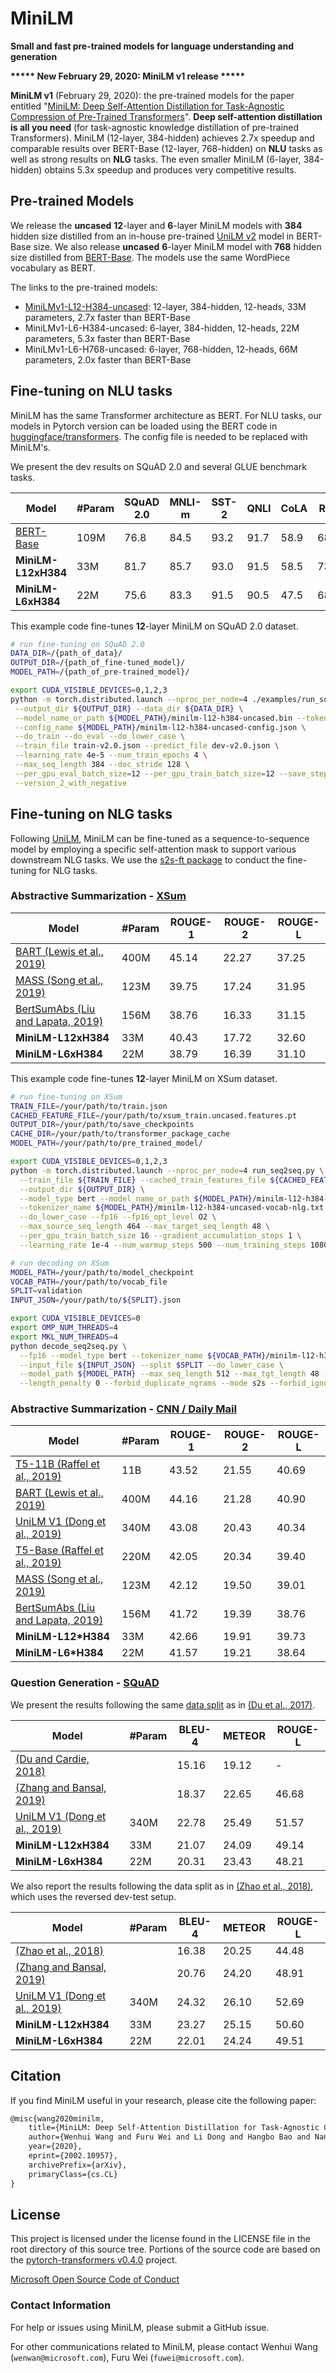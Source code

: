 # MiniLM
**Small and fast pre-trained models for language understanding and generation**

**\*\*\*\*\* New February 29, 2020: MiniLM v1 release \*\*\*\*\***

**MiniLM v1** (February 29, 2020): the pre-trained models for the paper entitled "[MiniLM: Deep Self-Attention Distillation for Task-Agnostic Compression of Pre-Trained Transformers](https://arxiv.org/abs/2002.10957)". **Deep self-attention distillation is all you need** (for task-agnostic knowledge distillation of pre-trained Transformers). MiniLM (12-layer, 384-hidden) achieves 2.7x speedup and comparable results over BERT-Base (12-layer, 768-hidden) on **NLU** tasks as well as strong results on **NLG** tasks. The even smaller MiniLM (6-layer, 384-hidden) obtains 5.3x speedup and produces very competitive results.

## Pre-trained Models
We release the **uncased** **12**-layer and **6**-layer MiniLM models with **384** hidden size distilled from an in-house pre-trained [UniLM v2](/unilm) model in BERT-Base size. We also release **uncased** **6**-layer MiniLM model with **768** hidden size distilled from [BERT-Base](https://github.com/google-research/bert). The models use the same WordPiece vocabulary as BERT.

The links to the pre-trained models:
- [MiniLMv1-L12-H384-uncased](https://1drv.ms/u/s!AjHn0yEmKG8qixAYyu2Fvq5ulnU7?e=DFApTA): 12-layer, 384-hidden, 12-heads, 33M parameters, 2.7x faster than BERT-Base
- MiniLMv1-L6-H384-uncased: 6-layer, 384-hidden, 12-heads, 22M parameters, 5.3x faster than BERT-Base
- MiniLMv1-L6-H768-uncased: 6-layer, 768-hidden, 12-heads, 66M parameters, 2.0x faster than BERT-Base

## Fine-tuning on NLU tasks
MiniLM has the same Transformer architecture as BERT. For NLU tasks, our models in Pytorch version can be loaded using the BERT code in [huggingface/transformers](https://github.com/huggingface/transformers). The config file is needed to be replaced with MiniLM's.

We present the dev results on SQuAD 2.0 and several GLUE benchmark tasks.

| Model                                                              | #Param    | SQuAD 2.0 | MNLI-m    | SST-2     | QNLI      | CoLA      | RTE       | MRPC      | QQP       |
| ------------------------------------------------------------------ | --------- | --------- | --------- | --------- | --------- | --------- | --------- | --------- | --------- |
| [BERT-Base](https://arxiv.org/pdf/1810.04805.pdf)                  | 109M      | 76.8      | 84.5      | 93.2      | 91.7      | 58.9      | 68.6      | 87.3      | 91.3      |
| **MiniLM-L12xH384**                                                | 33M       | 81.7      | 85.7      | 93.0      | 91.5      | 58.5      | 73.3      | 89.5      | 91.3      |
| **MiniLM-L6xH384**                                                 | 22M       | 75.6      | 83.3      | 91.5      | 90.5      | 47.5      | 68.8      | 88.9      | 90.6      |

This example code fine-tunes **12**-layer MiniLM on SQuAD 2.0 dataset.

```bash
# run fine-tuning on SQuAD 2.0
DATA_DIR=/{path_of_data}/
OUTPUT_DIR=/{path_of_fine-tuned_model}/
MODEL_PATH=/{path_of_pre-trained_model}/

export CUDA_VISIBLE_DEVICES=0,1,2,3
python -m torch.distributed.launch --nproc_per_node=4 ./examples/run_squad.py --model_type bert \
 --output_dir ${OUTPUT_DIR} --data_dir ${DATA_DIR} \
 --model_name_or_path ${MODEL_PATH}/minilm-l12-h384-uncased.bin --tokenizer_name ${MODEL_PATH}/vocab.txt \
 --config_name ${MODEL_PATH}/minilm-l12-h384-uncased-config.json \
 --do_train --do_eval --do_lower_case \
 --train_file train-v2.0.json --predict_file dev-v2.0.json \
 --learning_rate 4e-5 --num_train_epochs 4 \
 --max_seq_length 384 --doc_stride 128 \
 --per_gpu_eval_batch_size=12 --per_gpu_train_batch_size=12 --save_steps 5000 \
 --version_2_with_negative
```

## Fine-tuning on NLG tasks
Following [UniLM](/unilm-v1), MiniLM can be fine-tuned as a sequence-to-sequence model by employing a specific self-attention mask to support various downstream NLG tasks. We use the [s2s-ft package](/s2s-ft) to conduct the fine-tuning for NLG tasks.

### Abstractive Summarization - [XSum](https://github.com/EdinburghNLP/XSum)

| Model                                                                                                                                                     | #Param    | ROUGE-1   | ROUGE-2   | ROUGE-L   |
| ----------------------------------------------------------------------------------------------------------------------------------------------------------- | --------- | --------- | --------- | --------- |
| [BART (Lewis et al., 2019)](https://arxiv.org/pdf/1910.13461.pdf)                                                                                         | 400M      | 45.14     | 22.27     | 37.25     |
| [MASS (Song et al., 2019)](https://github.com/microsoft/MASS#results-on-abstractive-summarization-9272019)                                                | 123M      | 39.75     | 17.24     | 31.95     |
| [BertSumAbs (Liu and Lapata, 2019)](https://arxiv.org/pdf/1908.08345.pdf)                                                                                 | 156M      | 38.76     | 16.33     | 31.15     |
| **MiniLM-L12xH384**             | 33M       | 40.43     | 17.72     | 32.60     |
| **MiniLM-L6xH384**              | 22M       | 38.79     | 16.39     | 31.10     |

This example code fine-tunes **12**-layer MiniLM on XSum dataset.

```bash
# run fine-tuning on XSum
TRAIN_FILE=/your/path/to/train.json
CACHED_FEATURE_FILE=/your/path/to/xsum_train.uncased.features.pt
OUTPUT_DIR=/your/path/to/save_checkpoints
CACHE_DIR=/your/path/to/transformer_package_cache
MODEL_PATH=/your/path/to/pre_trained_model/

export CUDA_VISIBLE_DEVICES=0,1,2,3
python -m torch.distributed.launch --nproc_per_node=4 run_seq2seq.py \
  --train_file ${TRAIN_FILE} --cached_train_features_file ${CACHED_FEATURE_FILE} \
  --output_dir ${OUTPUT_DIR} \
  --model_type bert --model_name_or_path ${MODEL_PATH}/minilm-l12-h384-uncased.bin \
  --tokenizer_name ${MODEL_PATH}/minilm-l12-h384-uncased-vocab-nlg.txt --config_name ${MODEL_PATH}/minilm-l12-h384-uncased-config.json \
  --do_lower_case --fp16 --fp16_opt_level O2 \
  --max_source_seq_length 464 --max_target_seq_length 48 \
  --per_gpu_train_batch_size 16 --gradient_accumulation_steps 1 \
  --learning_rate 1e-4 --num_warmup_steps 500 --num_training_steps 108000 --cache_dir ${CACHE_DIR}
```

```bash
# run decoding on XSum
MODEL_PATH=/your/path/to/model_checkpoint
VOCAB_PATH=/your/path/to/vocab_file
SPLIT=validation
INPUT_JSON=/your/path/to/${SPLIT}.json

export CUDA_VISIBLE_DEVICES=0
export OMP_NUM_THREADS=4
export MKL_NUM_THREADS=4
python decode_seq2seq.py \
  --fp16 --model_type bert --tokenizer_name ${VOCAB_PATH}/minilm-l12-h384-uncased-vocab-nlg.txt \
  --input_file ${INPUT_JSON} --split $SPLIT --do_lower_case \
  --model_path ${MODEL_PATH} --max_seq_length 512 --max_tgt_length 48 --batch_size 32 --beam_size 5 \
  --length_penalty 0 --forbid_duplicate_ngrams --mode s2s --forbid_ignore_word "." --need_score_traces
```

### Abstractive Summarization - [CNN / Daily Mail](https://github.com/harvardnlp/sent-summary)

| Model                                                                                                                                                     | #Param    | ROUGE-1   | ROUGE-2   | ROUGE-L   |
| ----------------------------------------------------------------------------------------------------------------------------------------------------------- | --------- | --------- | --------- | --------- |
| [T5-11B (Raffel et al., 2019)](https://arxiv.org/pdf/1910.10683.pdf)                                                                                      | 11B       | 43.52     | 21.55     | 40.69     |
| [BART (Lewis et al., 2019)](https://arxiv.org/pdf/1910.13461.pdf)                                                                                         | 400M      | 44.16     | 21.28     | 40.90     |
| [UniLM V1 (Dong et al., 2019)](https://arxiv.org/abs/1905.03197)                                                                                          | 340M      | 43.08     | 20.43     | 40.34     |
| [T5-Base (Raffel et al., 2019)](https://arxiv.org/pdf/1910.10683.pdf)                                                                                     | 220M      | 42.05     | 20.34     | 39.40     |
| [MASS (Song et al., 2019)](https://github.com/microsoft/MASS#results-on-abstractive-summarization-9272019)                                                | 123M      | 42.12     | 19.50     | 39.01     |
| [BertSumAbs (Liu and Lapata, 2019)](https://arxiv.org/pdf/1908.08345.pdf)                                                                                 | 156M      | 41.72     | 19.39     | 38.76     |
| **MiniLM-L12*H384**             | 33M       | 42.66     | 19.91     | 39.73     |
| **MiniLM-L6*H384**              | 22M       | 41.57     | 19.21     | 38.64     |

### Question Generation - [SQuAD](https://arxiv.org/abs/1806.03822)

We present the results following the same [data split](https://github.com/xinyadu/nqg/tree/master/data) as in [(Du et al., 2017)](https://arxiv.org/pdf/1705.00106.pdf).

| Model                                                              | #Param    | BLEU-4    | METEOR    | ROUGE-L   |
| ------------------------------------------------------------------ | --------- | --------- | --------- | --------- |
| [(Du and Cardie, 2018)](https://www.aclweb.org/anthology/P18-1177) |           | 15.16     | 19.12     | -         |
| [(Zhang and Bansal, 2019)](https://arxiv.org/pdf/1909.06356.pdf)   |           | 18.37     | 22.65     | 46.68     |
| [UniLM V1 (Dong et al., 2019)](https://arxiv.org/abs/1905.03197)   | 340M      | 22.78     | 25.49     | 51.57     |
| **MiniLM-L12xH384**                                                | 33M       | 21.07     | 24.09     | 49.14     |
| **MiniLM-L6xH384**                                                 | 22M       | 20.31     | 23.43     | 48.21     |

We also report the results following the data split as in [(Zhao et al., 2018)](https://aclweb.org/anthology/D18-1424), which uses the reversed dev-test setup.

| Model                                                            | #Param    | BLEU-4    | METEOR    | ROUGE-L   |
| ---------------------------------------------------------------- | --------- | --------- | --------- | --------- |
| [(Zhao et al., 2018)](https://aclweb.org/anthology/D18-1424)     |           | 16.38     | 20.25     | 44.48     |
| [(Zhang and Bansal, 2019)](https://arxiv.org/pdf/1909.06356.pdf) |           | 20.76     | 24.20     | 48.91     |
| [UniLM V1 (Dong et al., 2019)](https://arxiv.org/abs/1905.03197) | 340M      | 24.32     | 26.10     | 52.69     |
| **MiniLM-L12xH384**                                              | 33M       | 23.27     | 25.15     | 50.60     |
| **MiniLM-L6xH384**                                               | 22M       | 22.01     | 24.24     | 49.51     |

## Citation

If you find MiniLM useful in your research, please cite the following paper:

``` latex
@misc{wang2020minilm,
    title={MiniLM: Deep Self-Attention Distillation for Task-Agnostic Compression of Pre-Trained Transformers},
    author={Wenhui Wang and Furu Wei and Li Dong and Hangbo Bao and Nan Yang and Ming Zhou},
    year={2020},
    eprint={2002.10957},
    archivePrefix={arXiv},
    primaryClass={cs.CL}
}
```

## License
This project is licensed under the license found in the LICENSE file in the root directory of this source tree.
Portions of the source code are based on the [pytorch-transformers v0.4.0](https://github.com/huggingface/pytorch-transformers/tree/v0.4.0) project.

[Microsoft Open Source Code of Conduct](https://opensource.microsoft.com/codeofconduct)

### Contact Information

For help or issues using MiniLM, please submit a GitHub issue.

For other communications related to MiniLM, please contact Wenhui Wang (`wenwan@microsoft.com`), Furu Wei (`fuwei@microsoft.com`).
